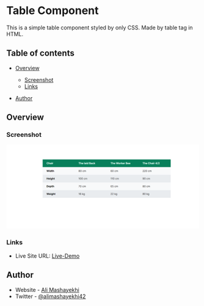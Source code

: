 # Table Component

This is a simple table component styled by only CSS. Made by table tag in HTML.

## Table of contents

- [Overview](#overview)

  - [Screenshot](#screenshot)
  - [Links](#links)

- [Author](#author)

## Overview

### Screenshot

![](./design/screenshot.png)

### Links

- Live Site URL: [Live-Demo](https://ali-css-components.netlify.app/table-component/)

## Author

- Website - [Ali Mashayekhi]()
- Twitter - [@alimashayekhi42](https://www.twitter.com/alimashayekhi42)
